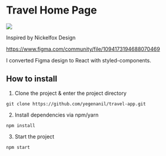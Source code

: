 # Travel Home Page

<img src="https://user-images.githubusercontent.com/60621490/167416241-c2f11a30-5351-47af-9cf5-53a5a91a8b00.png" />

Inspired by Nickelfox Design

https://www.figma.com/community/file/1094173194688070469

I converted Figma design to React with styled-components.

## How to install

1. Clone the project & enter the project directory
```
git clone https://github.com/yegenanil/travel-app.git
```
2. Install dependencies via npm/yarn
```
npm install
```
3. Start the project
```
npm start
```
